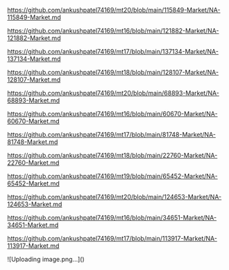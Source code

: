 <p><a href="https://github.com/ankushpatel74169/mt20/blob/main/115849-Market/NA-115849-Market.md">https://github.com/ankushpatel74169/mt20/blob/main/115849-Market/NA-115849-Market.md</a></p><p><a href="https://github.com/ankushpatel74169/mt16/blob/main/121882-Market/NA-121882-Market.md">https://github.com/ankushpatel74169/mt16/blob/main/121882-Market/NA-121882-Market.md</a></p><p><a href="https://github.com/ankushpatel74169/mt17/blob/main/137134-Market/NA-137134-Market.md">https://github.com/ankushpatel74169/mt17/blob/main/137134-Market/NA-137134-Market.md</a></p><p><a href="https://github.com/ankushpatel74169/mt18/blob/main/128107-Market/NA-128107-Market.md">https://github.com/ankushpatel74169/mt18/blob/main/128107-Market/NA-128107-Market.md</a></p><p><a href="https://github.com/ankushpatel74169/mt20/blob/main/68893-Market/NA-68893-Market.md">https://github.com/ankushpatel74169/mt20/blob/main/68893-Market/NA-68893-Market.md</a></p><p><a href="https://github.com/ankushpatel74169/mt16/blob/main/60670-Market/NA-60670-Market.md">https://github.com/ankushpatel74169/mt16/blob/main/60670-Market/NA-60670-Market.md</a></p><p><a href="https://github.com/ankushpatel74169/mt17/blob/main/81748-Market/NA-81748-Market.md">https://github.com/ankushpatel74169/mt17/blob/main/81748-Market/NA-81748-Market.md</a></p><p><a href="https://github.com/ankushpatel74169/mt18/blob/main/22760-Market/NA-22760-Market.md">https://github.com/ankushpatel74169/mt18/blob/main/22760-Market/NA-22760-Market.md</a></p><p><a href="https://github.com/ankushpatel74169/mt19/blob/main/65452-Market/NA-65452-Market.md">https://github.com/ankushpatel74169/mt19/blob/main/65452-Market/NA-65452-Market.md</a></p><p><a href="https://github.com/ankushpatel74169/mt20/blob/main/124653-Market/NA-124653-Market.md">https://github.com/ankushpatel74169/mt20/blob/main/124653-Market/NA-124653-Market.md</a></p><p><a href="https://github.com/ankushpatel74169/mt16/blob/main/34651-Market/NA-34651-Market.md">https://github.com/ankushpatel74169/mt16/blob/main/34651-Market/NA-34651-Market.md</a></p><p><a href="https://github.com/ankushpatel74169/mt17/blob/main/113917-Market/NA-113917-Market.md">https://github.com/ankushpatel74169/mt17/blob/main/113917-Market/NA-113917-Market.md</a></p>
![Uploading image.png…]()
